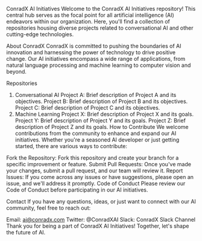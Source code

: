 ConradX AI Initiatives
Welcome to the ConradX AI Initiatives repository! This central hub serves as the focal point for all artificial intelligence (AI) endeavors within our organization. Here, you'll find a collection of repositories housing diverse projects related to conversational AI and other cutting-edge technologies.

About ConradX
ConradX is committed to pushing the boundaries of AI innovation and harnessing the power of technology to drive positive change. Our AI initiatives encompass a wide range of applications, from natural language processing and machine learning to computer vision and beyond.

Repositories
1. Conversational AI
Project A: Brief description of Project A and its objectives.
Project B: Brief description of Project B and its objectives.
Project C: Brief description of Project C and its objectives.
2. Machine Learning
Project X: Brief description of Project X and its goals.
Project Y: Brief description of Project Y and its goals.
Project Z: Brief description of Project Z and its goals.
How to Contribute
We welcome contributions from the community to enhance and expand our AI initiatives. Whether you're a seasoned AI developer or just getting started, there are various ways to contribute:

Fork the Repository: Fork this repository and create your branch for a specific improvement or feature.
Submit Pull Requests: Once you've made your changes, submit a pull request, and our team will review it.
Report Issues: If you come across any issues or have suggestions, please open an issue, and we'll address it promptly.
Code of Conduct
Please review our Code of Conduct before participating in our AI initiatives.

Contact
If you have any questions, ideas, or just want to connect with our AI community, feel free to reach out:

Email: ai@conradx.com
Twitter: @ConradXAI
Slack: ConradX Slack Channel
Thank you for being a part of ConradX AI Initiatives! Together, let's shape the future of AI.
